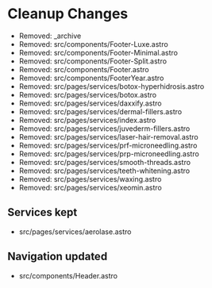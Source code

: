 # Cleanup Changes

- Removed: _archive
- Removed: src/components/Footer-Luxe.astro
- Removed: src/components/Footer-Minimal.astro
- Removed: src/components/Footer-Split.astro
- Removed: src/components/Footer.astro
- Removed: src/components/FooterYear.astro
- Removed: src/pages/services/botox-hyperhidrosis.astro
- Removed: src/pages/services/botox.astro
- Removed: src/pages/services/daxxify.astro
- Removed: src/pages/services/dermal-fillers.astro
- Removed: src/pages/services/index.astro
- Removed: src/pages/services/juvederm-fillers.astro
- Removed: src/pages/services/laser-hair-removal.astro
- Removed: src/pages/services/prf-microneedling.astro
- Removed: src/pages/services/prp-microneedling.astro
- Removed: src/pages/services/smooth-threads.astro
- Removed: src/pages/services/teeth-whitening.astro
- Removed: src/pages/services/waxing.astro
- Removed: src/pages/services/xeomin.astro

## Services kept
- src/pages/services/aerolase.astro

## Navigation updated
- src/components/Header.astro
